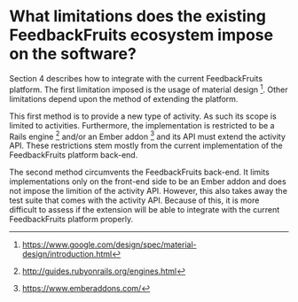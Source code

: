 # What limitations does the existing FeedbackFruits ecosystem impose on the software?

Section 4 describes how to integrate with the current FeedbackFruits platform. The first limitation imposed is the usage of material design [^materialdesign]. Other limitations depend upon the method of extending the platform.

This first method is to provide a new type of activity. As such its scope is limited to activities. Furthermore, the implementation is restricted to be a Rails engine [^railsengine] and/or an Ember addon [^emberaddon] and its API must extend the activity API. These restrictions stem mostly from the current implementation of the FeedbackFruits platform back-end.

The second method circumvents the FeedbackFruits back-end. It limits implementations only on the front-end side to be an Ember addon and does not impose the limition of the activity API.
However, this also takes away the test suite that comes with the activity API. Because of this, it is more difficult to assess if the extension will be able to integrate with the current FeedbackFruits platform properly.

[^materialdesign]: https://www.google.com/design/spec/material-design/introduction.html
[^railsengine]: http://guides.rubyonrails.org/engines.html
[^emberaddon]: https://www.emberaddons.com/
